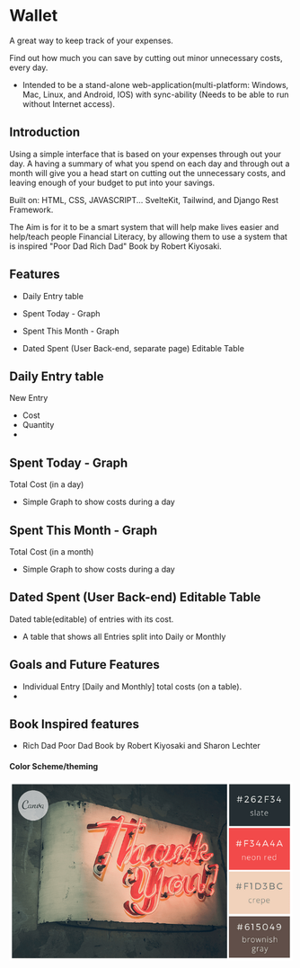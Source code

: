 # Wallet

A great way to keep track of your expenses.

Find out how much you can save by cutting out minor unnecessary costs, every day.

- Intended to be a stand-alone web-application(multi-platform: Windows, Mac, Linux, and Android, IOS) with sync-ability (Needs to be able to run without Internet access).

## Introduction

Using a simple interface that is  based on your expenses through out your day. A having a summary of what you spend on each day and through out a month will give you a head start on cutting out the unnecessary costs, and leaving enough of your budget to put into your savings.

Built on: HTML, CSS, JAVASCRIPT... SvelteKit, Tailwind, and Django Rest Framework.

The Aim is for it to be a smart system that will help make lives easier and help/teach people Financial Literacy, by allowing them to use a system that is inspired "Poor Dad Rich Dad" Book by Robert Kiyosaki.


## Features

- Daily Entry table

- Spent Today - Graph

- Spent This Month - Graph

- Dated Spent (User Back-end, separate page) Editable Table



## Daily Entry table

New Entry

- Cost
- Quantity
- ​

## Spent Today - Graph

Total Cost (in a day)

- Simple Graph to show costs during a day

## Spent This Month - Graph

Total Cost (in a month)

- Simple Graph to show costs during a day

## Dated Spent (User Back-end) Editable Table

Dated table(editable) of entries with its cost.

- A table that shows all Entries split into Daily or Monthly



## Goals and Future Features

- Individual Entry [Daily and Monthly] total costs (on a table).
- ​

## Book Inspired features

- Rich Dad Poor Dad
Book by Robert Kiyosaki and Sharon Lechter

#### Color Scheme/theming
![color-combo-89-tb-768x0](/color-combo-89-tb-768x0.png)
